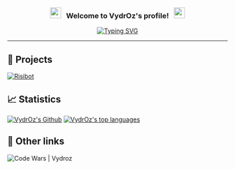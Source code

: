 <h3 align="center">
  <img src="https://emoji.discord.st/emojis/768b108d-274f-4f44-a634-8477b16efce7.gif" width="25">
  &nbsp; Welcome to VydrOz's profile! &nbsp;
  <img src="https://emoji.discord.st/emojis/768b108d-274f-4f44-a634-8477b16efce7.gif" width="25">
</h3>

<!-- Typing SVG by DenverCoder1 - https://github.com/DenverCoder1/readme-typing-svg -->
<div align="center">
  
  [![Typing SVG](https://readme-typing-svg.herokuapp.com?color=72C9E4&size=24&center=true&vCenter=true&lines=Abracadabra;Bibbidi-Bobbidi-Boo;Sim+Sala+Bim;Shazam;Hocus+Pocus;Alakazam)](https://github.com/DenverCoder1/readme-typing-svg)
</div>

___

## 📜 Projects

[![Risibot](https://github-readme-stats.vercel.app/api/pin/?username=VydrOz&repo=Risibot&theme=react&hide_border=true&show_icons=false)](https://github.com/VydrOz/Risibot)


## 📈 Statistics

[![VydrOz's Github](https://github-readme-stats.vercel.app/api?username=VydrOz&theme=react&hide_border=true)](https://github.com/anuraghazra/github-readme-stats)
[![VydrOz's top languages](https://github-readme-stats.vercel.app/api/top-langs/?username=VydrOz&theme=react&hide_border=true&layout=compact)](https://github.com/anuraghazra/github-readme-stats)


## 🔗 Other links
<a href="https://www.codewars.com/users/VydrOz" style="text-decoration: none;">
  <img border="0" title="Code Wars | Vydroz" src="https://www.codewars.com/users/VydrOz/badges/large">
</a>
